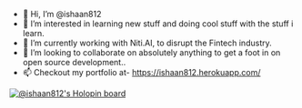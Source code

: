 - 👋 Hi, I’m @ishaan812
- 👀 I’m interested in learning new stuff and doing cool stuff with the stuff i learn.
- 🌱 I’m currently working with Niti.AI, to disrupt the Fintech industry.
- 💞️ I’m looking to collaborate on absolutely anything to get a foot in on open source development..
- 📫 Checkout my portfolio at- https://ishaan812.herokuapp.com/ 

[![@ishaan812's Holopin board](https://holopin.me/ishaan812)](https://holopin.io/@ishaan812)

